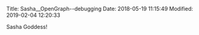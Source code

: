 Title: Sasha__OpenGraph--debugging
Date: 2018-05-19 11:15:49
Modified: 2019-02-04 12:20:33

Sasha Goddess!